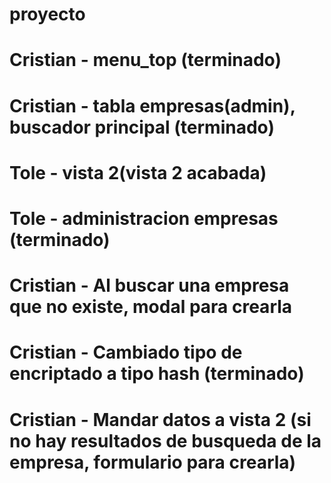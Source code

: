 # proyecto


# Cristian - menu_top (terminado)
# Cristian - tabla empresas(admin), buscador principal (terminado)
# Tole - vista 2(vista 2 acabada)

# Tole - administracion empresas (terminado)
# Cristian - Al buscar una empresa que no existe, modal para crearla

# Cristian - Cambiado tipo de encriptado a tipo hash (terminado)                                     
# Cristian - Mandar datos a vista 2 (si no hay resultados de busqueda de la empresa, formulario para crearla)
